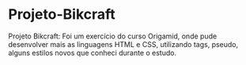 # Projeto-Bikcraft
Projeto Bikcraft: Foi um exercício do curso Origamid, onde pude desenvolver mais as linguagens HTML e CSS, utilizando tags, pseudo, alguns estilos novos que conheci durante o estudo.
